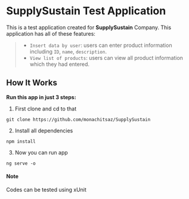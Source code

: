 # SupplySustain Test Application
This is a test application created for **SupplySustain** Company. This application has all of these features:
> - `Insert data by user`: users can enter product information including `ID`, `name`, `description`.
> - `View list of products`: users can view all product information which they had entered.

## How It Works
**Run this app in just 3 steps:**

1. First clone and cd to that
   
```
git clone https://github.com/monachitsaz/SupplySustain
```
2. Install all dependencies
   
```
npm install
```
3. Now you can run app

```
ng serve -o
```
#### Note
Codes can be tested using xUnit
